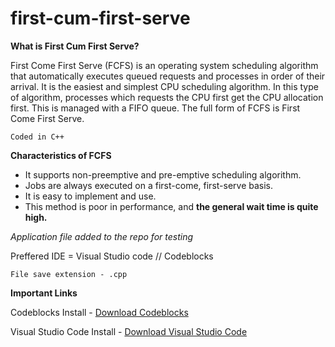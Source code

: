 # first-cum-first-serve

<b>What is First Cum First Serve?</b>

First Come First Serve (FCFS) is an operating system scheduling algorithm that automatically executes queued requests and processes in order of their arrival. It is the easiest and simplest CPU scheduling algorithm. In this type of algorithm, processes which requests the CPU first get the CPU allocation first. This is managed with a FIFO queue. The full form of FCFS is First Come First Serve.

`Coded in C++`

<b>Characteristics of FCFS</b>
<ul>
  <li>It supports non-preemptive and pre-emptive scheduling algorithm.</li>
  <li>Jobs are always executed on a first-come, first-serve basis.</li>
  <li>It is easy to implement and use.</li>
  <li>This method is poor in performance, and <b>the general wait time is quite high. </b></li>
</ul>

<i>Application file added to the repo for testing</i>

Preffered IDE = Visual Studio code // Codeblocks 

`File save extension - .cpp`

<b>Important Links</b>

Codeblocks Install - <a href="https://www.codeblocks.org/downloads/">Download Codeblocks</a>

Visual Studio Code Install - <a href="https://code.visualstudio.com/download">Download Visual Studio Code</a>


